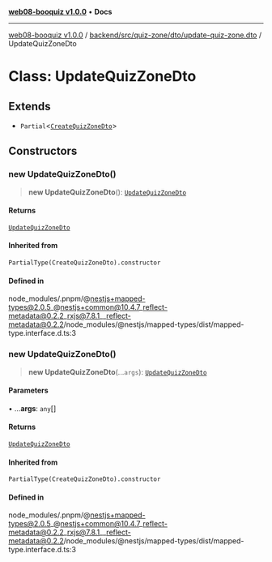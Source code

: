 [**web08-booquiz v1.0.0**](../../../../../../README.md) • **Docs**

***

[web08-booquiz v1.0.0](../../../../../../modules.md) / [backend/src/quiz-zone/dto/update-quiz-zone.dto](../README.md) / UpdateQuizZoneDto

# Class: UpdateQuizZoneDto

## Extends

- `Partial`\<[`CreateQuizZoneDto`](../../create-quiz-zone.dto/classes/CreateQuizZoneDto.md)\>

## Constructors

### new UpdateQuizZoneDto()

> **new UpdateQuizZoneDto**(): [`UpdateQuizZoneDto`](UpdateQuizZoneDto.md)

#### Returns

[`UpdateQuizZoneDto`](UpdateQuizZoneDto.md)

#### Inherited from

`PartialType(CreateQuizZoneDto).constructor`

#### Defined in

node\_modules/.pnpm/@nestjs+mapped-types@2.0.5\_@nestjs+common@10.4.7\_reflect-metadata@0.2.2\_rxjs@7.8.1\_\_reflect-metadata@0.2.2/node\_modules/@nestjs/mapped-types/dist/mapped-type.interface.d.ts:3

### new UpdateQuizZoneDto()

> **new UpdateQuizZoneDto**(...`args`): [`UpdateQuizZoneDto`](UpdateQuizZoneDto.md)

#### Parameters

• ...**args**: `any`[]

#### Returns

[`UpdateQuizZoneDto`](UpdateQuizZoneDto.md)

#### Inherited from

`PartialType(CreateQuizZoneDto).constructor`

#### Defined in

node\_modules/.pnpm/@nestjs+mapped-types@2.0.5\_@nestjs+common@10.4.7\_reflect-metadata@0.2.2\_rxjs@7.8.1\_\_reflect-metadata@0.2.2/node\_modules/@nestjs/mapped-types/dist/mapped-type.interface.d.ts:3
